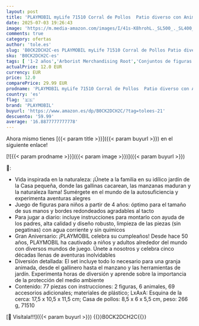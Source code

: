 ```yaml
---
layout: post
title: 'PLAYMOBIL myLife 71510 Corral de Pollos  Patio diverso con Animales y Accesorios  Divertido Juego de rol imaginativo  Juegos sostenibles para niños a Partir de 4 años'
date: 2025-07-03 19:26:43
image: 'https://m.media-amazon.com/images/I/41s-K8hrohL._SL500_._SL400_.jpg'
comments: true
category: ofertas
author: 'tole.es'
slug: 'B0CK2DCH2C-es PLAYMOBIL myLife 71510 Corral de Pollos Patio diverso con...'
sku: 'B0CK2DCH2C-es'
tags: [ '1-2 años','Arborist Merchandising Root','Conjuntos de figuras de juguete','Juguetes','Juguetes y juegos','Muñecos y figuras','Self Service','Special Features Stores','b6d17eda-2c26-45ed-a098-453a9f96e839_0','b6d17eda-2c26-45ed-a098-453a9f96e839_6501','playmobil','🇪🇸', ]
actualPrice: 12.0 EUR
currency: EUR
price: 12.0
comparePrice: 29.99 EUR
prodname: 'PLAYMOBIL myLife 71510 Corral de Pollos  Patio diverso con Animales y Accesorios  Divertido Juego de rol imaginativo  Juegos sostenibles para niños a Partir de 4 años'
country: 'es'
flag: '🇪🇸'
brand: 'PLAYMOBIL'
buyurl: 'https://www.amazon.es/dp/B0CK2DCH2C/?tag=tolees-21'
descuento: '59.99'
average: '16.8877777777778'
---
```


Ahora mismo tienes [{{< param title >}}]({{< param buyurl >}}) en el siguiente enlace!

[![{{< param prodname >}}]({{< param image >}})]({{< param buyurl >}})

🔎:

- Vida inspirada en la naturaleza: ¡Únete a la familia en su idílico jardín de la Casa pequeña, donde las gallinas cacarean, las manzanas maduran y la naturaleza llama! Sumérgete en el mundo de la autosuficiencia y experimenta aventuras alegres
- Juego de figuras para niños a partir de 4 años: óptimo para el tamaño de sus manos y bordes redondeados agradables al tacto
- Para jugar a diario: incluye instrucciones para montarlo con ayuda de los padres, alta calidad y diseño robusto, limpieza de las piezas (sin pegatinas) con agua corriente y sin químicos
- Gran Aniversario: ¡PLAYMOBIL celebra su cumpleaños! Desde hace 50 años, PLAYMOBIL ha cautivado a niños y adultos alrededor del mundo con diversos mundos de juego. Únete a nosotros y celebra cinco décadas llenas de aventuras inolvidables
- Diversión detallada: El set incluye todo lo necesario para una granja animada, desde el gallinero hasta el manzano y las herramientas de jardín. Experimenta horas de diversión y aprende sobre la importancia de la protección del medio ambiente
- Contenido: 77 piezas con instrucciones: 2 figuras, 6 animales, 69 accesorios adicionales; materiales de plástico; LxAxA: Esquina de la cerca: 17,5 x 10,5 x 11,5 cm; Casa de pollos: 8,5 x 6 x 5,5 cm, peso: 266 g, 71510

[🛒 Visítala!!!]({{< param buyurl >}})
{{<world>}}B0CK2DCH2C{{</world>}}
